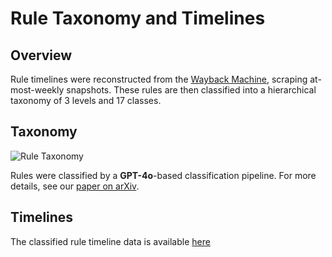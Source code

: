# Rule Taxonomy and Timelines

## Overview

Rule timelines were reconstructed from the [Wayback Machine](https://archive.org/web/), scraping at-most-weekly snapshots. These rules are then classified into a hierarchical taxonomy of 3 levels and 17 classes.

## Taxonomy

![Rule Taxonomy](../main/figs/codebook_breakdown-cropped.png)
    
Rules were classified by a **GPT-4o**-based classification pipeline. For more details, see our [paper on arXiv](https://arxiv.org/pdf/2501.14163).

## Timelines

The classified rule timeline data is available [here](../data/TODO)
